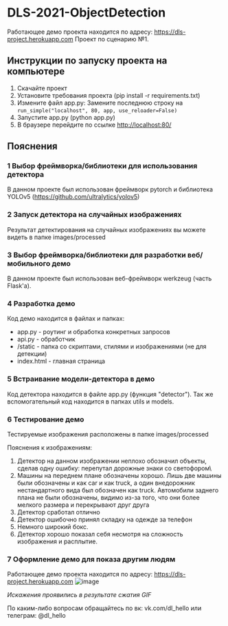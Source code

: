 # DLS-2021-ObjectDetection
Работающее демо проекта находится по адресу: https://dls-project.herokuapp.com
Проект по сценарию №1.

## Инструкции по запуску проекта на компьютере
1. Скачайте проект
2. Установите требования проекта (pip install -r requirements.txt)
3. Измените файл app.py: Замените последнюю строку на `run_simple("localhost", 80, app, use_reloader=False)`
4. Запустите app.py (python app.py)
5. В браузере перейдите по ссылке [http://localhost:80/](http://localhost:80/)

## Пояснения

### 1 Выбор фреймворка/библиотеки для использования детектора
В данном проекте был использован фреймворк pytorch и библиотека YOLOv5 (https://github.com/ultralytics/yolov5)

### 2 Запуск детектора на случайных изображениях
Результат детектирования на случайных изображениях вы можете видеть в папке images/processed

### 3 Выбор фреймворка/библиотеки для разработки веб/мобильного демо
В данном проекте был использован веб-фреймворк werkzeug (часть Flask'а).

### 4 Разработка демо
Код демо находится в файлах и папках:
- app.py - роутинг и обработка конкретных запросов
- api.py - обработчик
- /static - папка со скриптами, стилями и изображениями (не для детекции)
- index.html - главная страница

### 5 Встраивание модели-детектора в демо
Код детектора находится в файле app.py (функция "detector"). Так же вспомогательный код находится в папках utils и models.

### 6 Тестирование демо
Тестируемые изображения расположены в папке images/processed

Пояснения к изображениям:
1. Детектор на данном изображении неплохо обозначил объекты, сделав одну ошибку: перепутал дорожные знаки со светофором\
2. Машины на переднем плане обозначены хорошо. Лишь две машины были обозначены и как car и как truck, а один внедорожник нестандартного вида был обозначен как truck. Автомобили заднего плана не были обозначены, видимо из-за того, что они более мелкого размера и перекрывают друг друга
3. Детектор сработал отлично
4. Детектор ошибочно принял складку на одежде за телефон
5. Немного широкий бокс.
6. Детектор хорошо показал себя несмотря на сложность изображения и расплытие.

### 7 Оформление демо для показа другим людям
Работающее демо проекта находится по адресу: https://dls-project.herokuapp.com
![image](https://github.com/dexforint/DLS-2021-ObjectDetection/blob/main/demo.gif?raw=true)

*Искажения проявились в результате сжатия GIF*

По каким-либо вопросам обращайтесь по вк: vk.com/dl_hello или телеграм: @dl_hello
